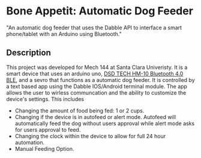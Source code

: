 # Bone Appetit: Automatic Dog Feeder
"An automatic dog feeder that uses the Dabble API to interface a smart phone/tablet with an Arduino using Bluetooth."

## Description

This project was developed for Mech 144 at Santa Clara Univeristy. It is a smart device that uses an arduino uno, [DSD TECH HM-10 Bluetooth 4.0 BLE](https://www.amazon.com/gp/product/B06WGZB2N4/ref=ppx_yo_dt_b_asin_title_o02_s00?ie=UTF8&psc=1), 
and a sevro that functions as a automatic dog feeder. It is controlled by a text based app using the Dabble IOS/Android terminal module.
The app allows the user to wirless communcation and the ability to customize the device's settings. This includes

- Changing the amount of food being fed: 1 or 2 cups.
- Changing if the device is in autofeed or alert mode. Autofeed will automatically feed the dog without users approval while alert mode asks for users approval to feed.
- Changing the clock within the device to allow for full 24 hour automation.
- Manual Feeding Option.


